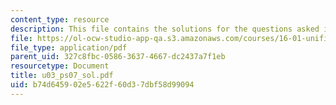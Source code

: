 ```yaml
---
content_type: resource
description: This file contains the solutions for the questions asked in U3.
file: https://ol-ocw-studio-app-qa.s3.amazonaws.com/courses/16-01-unified-engineering-i-ii-iii-iv-fall-2005-spring-2006/b74d645902e5622f60d37dbf58d99094_u03_ps07_sol.pdf
file_type: application/pdf
parent_uid: 327c8fbc-0586-3637-4667-dc2437a7f1eb
resourcetype: Document
title: u03_ps07_sol.pdf
uid: b74d6459-02e5-622f-60d3-7dbf58d99094
---
```

